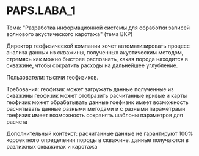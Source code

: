 # PAPS.LABA_1

Тема: "Разработка информационной системы для обработки записей волнового акустического каротажа" (тема ВКР)

Директор геофизической компании хочет автоматизировать процесс анализа данных из скважины, полученных акустическим методом,
стремясь как можно быстрее распознать, какая порода находится в скважине, чтобы сократить расходы на дальнейшее углубление.

Пользователи: тысячи геофизиков.

Требования:
геофизик может загружать данные полученные из скважины
геофизик может отобразить расчитанные кривые и карты
геофизик может обрабатывать данные
гоефизик имеет возможность расчитывать данные разными методами и с разными параметрами
гоефизик имеет возможность сохранять шаблоны параметров для расчета

Дополнительный контекст:
расчитанные данные не гарантируют 100% корректного определения породы в скважине.
данные получаются в разлижных скважинах и каротажа
